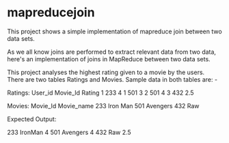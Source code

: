 # mapreducejoin
This project shows a simple implementation of mapreduce join between two data sets.

As we all know joins are performed to extract relevant data from two data, here's an implementation of joins in MapReduce between two data sets.

This project analyses the highest rating given to a movie by the users. There are two tables Ratings and Movies. Sample data in both tables are: -

Ratings: 
User_id     Movie_Id      Rating
1           233           4
1           501           3
2           501           4
3           432           2.5

Movies:
Movie_Id      Movie_name
233           Iron Man
501           Avengers
432           Raw

Expected Output:

233   IronMan     4
501   Avengers    4
432   Raw         2.5







